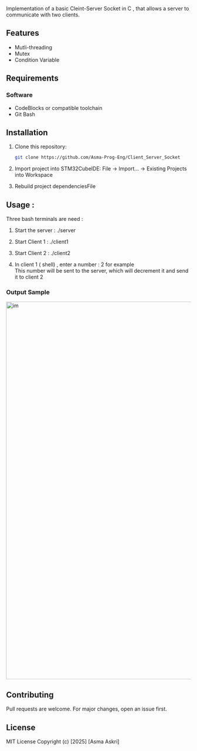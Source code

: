 Implementation of a basic Cleint-Server Socket in C , that allows a server to communicate with two clients.
## Features
- Mutli-threading
- Mutex
- Condition Variable
## Requirements
### Software
- CodeBlocks or compatible toolchain
- Git Bash 
## Installation
1. Clone this repository:
   ```bash
   git clone https://github.com/Asma-Prog-Eng/Client_Server_Socket
   
2. Import project into STM32CubeIDE:
File → Import... → Existing Projects into Workspace

3. Rebuild project dependenciesFile 

## Usage : 

Three bash terminals are need : 

1. Start the server : ./server <br />

2. Start Client 1 : ./client1 <br />

3. Start Client 2 : ./client2  <br />

4. In client 1 ( shell) , enter a number : 2 for example <br />
This number will be sent to the server, which will decrement it and send it to client 2 <br />

### Output Sample

<img width="1920" height="1028" alt="im" src="https://github.com/user-attachments/assets/1371ee77-bbff-4813-b18d-80be98a989aa" />

## Contributing
Pull requests are welcome. For major changes, open an issue first.

## License
MIT License
Copyright (c) [2025] [Asma Askri]
